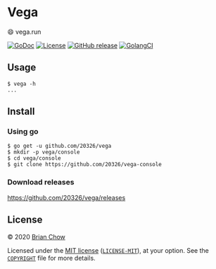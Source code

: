 # Vega

:smile: vega.run

[![GoDoc](https://img.shields.io/static/v1?label=godoc&message=reference&color=blue)](https://pkg.go.dev/vega.run)
[![License](https://img.shields.io/badge/license-Apache--2.0%20%2F%20MIT-%2397ca00.svg)](https://github.com/20326/vega/blob/master/COPYRIGHT)
[![GitHub release](https://img.shields.io/github/release/20326/vega.svg)](https://github.com/20326/vega/releases)
[![GolangCI](https://golangci.com/badges/github.com/20326/vega.svg)](https://golangci.com/r/github.com/20326/vega)


## Usage

```console
$ vega -h
...
```

## Install

### Using go

```console
$ go get -u github.com/20326/vega
$ mkdir -p vega/console
$ cd vega/console
$ git clone https://github.com/20326/vega-console
```

### Download releases

https://github.com/20326/vega/releases

## License

© 2020 [Brian Chow](https://vega.run)

Licensed under the [MIT license](https://opensource.org/licenses/MIT) ([`LICENSE-MIT`](LICENSE-MIT)), at your option. See the [`COPYRIGHT`](COPYRIGHT) file for more details.
